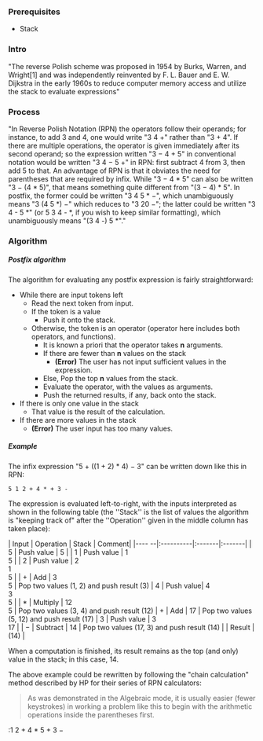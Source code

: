 ### Prerequisites

- Stack

### Intro
"The reverse Polish scheme was proposed in 1954 by Burks, Warren, and Wright[1] and was independently reinvented by F. L. Bauer and E. W. Dijkstra in the early 1960s to reduce computer memory access and utilize the stack to evaluate expressions"

### Process
"In Reverse Polish Notation (RPN) the operators follow their operands; for instance, to add 3 and 4, one would write "3 4 +" rather than "3 + 4". If there are multiple operations, the operator is given immediately after its second operand; so the expression written "3 − 4 + 5" in conventional notation would be written "3 4 − 5 +" in RPN: first subtract 4 from 3, then add 5 to that. An advantage of RPN is that it obviates the need for parentheses that are required by infix. While "3 − 4 * 5" can also be written "3 − (4 * 5)", that means something quite different from "(3 − 4) * 5". In postfix, the former could be written "3 4 5 * −", which unambiguously means "3 (4 5 *) −" which reduces to "3 20 −"; the latter could be written "3 4 - 5 *" (or 5 3 4 - *, if you wish to keep similar formatting), which unambiguously means "(3 4 -) 5 *"."

### Algorithm
##### Postfix algorithm
The algorithm for evaluating any postfix expression is fairly straightforward:

- While there are input tokens left
  - Read the next token from input.
  - If the token is a value
    - Push it onto the stack.
  - Otherwise, the token is an operator (operator here includes both operators, and functions).
     - It is known a priori that the operator takes **n** arguments.
     - If there are fewer than **n** values on the stack
       - **(Error)** The user has not input sufficient values in the expression.
     - Else, Pop the top **n** values from the stack.
     - Evaluate the operator, with the values as arguments.
     - Push the returned results, if any, back onto the stack.
- If there is only one value in the stack
  - That value is the result of the calculation.
- If there are more values in the stack
  - **(Error)** The user input has too many values.

##### Example
The infix expression "5 + ((1 + 2) * 4) − 3" can be written down like this in RPN:
  
    5 1 2 + 4 * + 3 -

The expression is evaluated left-to-right, with the inputs interpreted as shown in the following table (the ''Stack'' is the list of values the algorithm is "keeping track of" after the ''Operation'' given in the middle column has taken place):


| Input | Operation | Stack  | Comment|
|---- --|:----------|:-------|:-------|
|   5   | Push value | 5 |
|   1   | Push value | 1<br />5 |
|   2   | Push value | 2<br />1<br />5 |
|   +   | Add | 3<br />5 | Pop two values (1, 2) and push result (3)
|   4   | Push value| 4<br />3<br />5 |
|   *   | Multiply | 12<br />5 | Pop two values (3, 4) and push result (12)
|   +   | Add | 17 | Pop two values (5, 12) and push result (17)
|   3   | Push value | 3<br />17 |
|   −   | Subtract | 14 | Pop two values (17, 3) and push result (14)
|       | Result | (14) |

When a computation is finished, its result remains as the top (and only) value in the stack; in this case, 14.

The above example could be rewritten by following the "chain calculation" method described by HP for their series of RPN calculators:

<blockquote>As was demonstrated in the Algebraic mode, it is usually easier (fewer keystrokes) in working a problem like this to begin with the arithmetic operations inside the parentheses first.</blockquote>

:1 2 + 4 * 5 + 3 −
